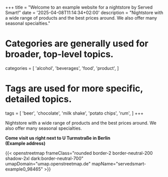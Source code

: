 +++
title = "Welcome to an example website for a nightstore by Served Smart!"
date = '2025-04-08T11:14:34+02:00'
description = "Nightstore with a wide range of products and the best prices around. We also offer many seasonal specialties."
# Categories are generally used for broader, top-level topics.
categories = [
 'alcohol',
 'beverages',
 'food',
 'product',
]
# Tags are used for more specific, detailed topics.
tags = [
 'beer',
 'chocolate',
 'milk shake',
 'potato chips',
 'rum',
]
+++

Nightstore with a wide range of products and the best prices around. We also offer many seasonal specialties.

<b>Come visit us right next to U Turmstraße in Berlin<br>(Example address)</b>

{{< openstreetmap frameClass="rounded border-2 border-neutral-200 shadow-2xl dark:border-neutral-700" umapDomain="umap.openstreetmap.de" mapName="servedsmart-example0_98465" >}}
